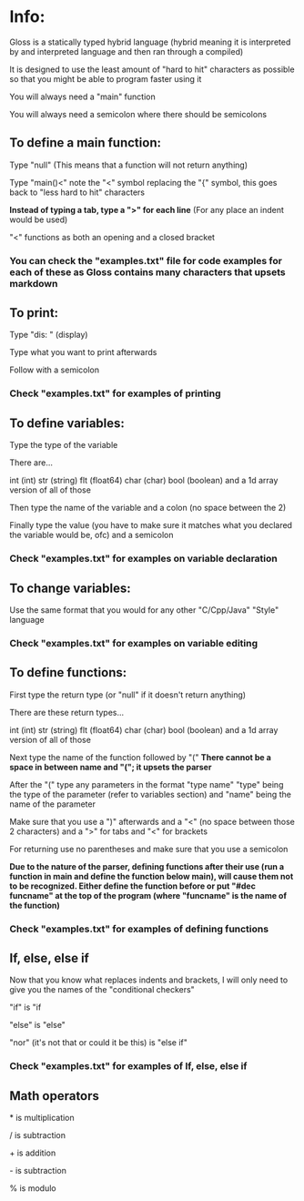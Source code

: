 # Info:

Gloss is a statically typed hybrid language (hybrid meaning it is interpreted by and interpreted language and then ran through a compiled)

It is designed to use the least amount of "hard to hit" characters as possible so that you might be able to program faster using it

You will always need a "main" function

You will always need a semicolon where there should be semicolons

## To define a main function:

Type "null" (This means that a function will not return anything)

Type "main()<" note the "<" symbol replacing the "{" symbol, this goes back to "less hard to hit" characters

**Instead of typing a tab, type a ">" for each line** (For any place an indent would be used)

"<" functions as both an opening and a closed bracket

### You can check the "examples.txt" file for code examples for each of these as Gloss contains many characters that upsets markdown

## To print:

Type "dis: " (display)

Type what you want to print afterwards

Follow with a semicolon

### Check "examples.txt" for examples of printing

## To define variables:

Type the type of the variable

There are...

int (int) str (string) flt (float64) char (char) bool (boolean) and a 1d array version of all of those

Then type the name of the variable and a colon (no space between the 2)

Finally type the value (you have to make sure it matches what you declared the variable would be, ofc) and a semicolon

### Check "examples.txt" for examples on variable declaration

## To change variables:

Use the same format that you would for any other "C/Cpp/Java" "Style" language

### Check "examples.txt" for examples on variable editing

## To define functions:

First type the return type (or "null" if it doesn't return anything)

There are these return types...

int (int) str (string) flt (float64) char (char) bool (boolean) and a 1d array version of all of those

Next type the name of the function followed by "(" **There cannot be a space in between name and "("; it upsets the parser**

After the "(" type any parameters in the format "type name" "type" being the type of the parameter (refer to variables section) and "name" being the name of the parameter

Make sure that you use a ")" afterwards and a "<" (no space between those 2 characters) and a ">" for tabs and "<" for brackets

For returning use no parentheses and make sure that you use a semicolon

**Due to the nature of the parser, defining functions after their use (run a function in main and define the function below main), will cause them not to be recognized. Either define the function before or put __"#dec funcname"__ at the top of the program (where "funcname" is the name of the function)**

### Check "examples.txt" for examples of defining functions

## If, else, else if

Now that you know what replaces indents and brackets, I will only need to give you the names of the "conditional checkers"

"if" is "if

"else" is "else"

"nor" (it's not that or could it be this) is "else if"

### Check "examples.txt" for examples of If, else, else if

## Math operators

\* is multiplication

/ is subtraction

\+ is addition

\- is subtraction

\% is modulo
